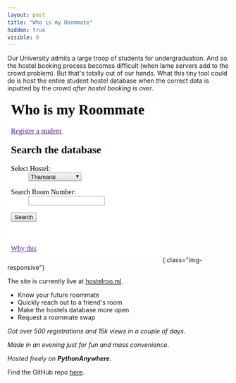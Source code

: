 ```yaml
---
layout: post
title: "Who is my Roommate"
hidden: true
visible: 0
---
```

Our University admits a large troop of students for undergraduation. And so the hostel booking process becomes difficult (when lame servers add to the crowd problem). But that's totally out of our hands. What this tiny tool could do is host the entire student hostel database when the correct data is inputted by the crowd _after hostel booking is over_.

![Screenshot](/assets/who-roommate.png){:class="img-responsive"}

The site is currently live at <a href="http://hostelroo.ml/">hostelroo.ml</a>.

- Know your future roommate
- Quickly reach out to a friend's room
- Make the hostels database more open
- Request a roommate swap

_Got over 500 registrations and 15k views in a couple of days_.

_Made in an evening just for fun and mass convenience_.

_Hosted freely on **PythonAnywhere**_.

Find the GitHub repo <a href="https://github.com/rounakdatta/who-is-my-roommate">here</a>.